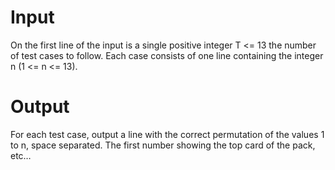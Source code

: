 # Input
On the first line of the input is a single positive integer T <= 13 the number of test cases to follow. Each case consists of one line containing the integer n (1 <= n <= 13).

# Output
For each test case, output a line with the correct permutation of the values 1 to n, space separated. The first number showing the top card of the pack, etc…
